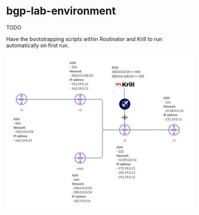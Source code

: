 # bgp-lab-environment

TODO

Have the bootstrapping scripts within Routinator and Krill to run automatically on first run.


![alt text](topology.png)
